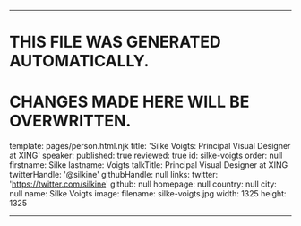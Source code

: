 ----

# THIS FILE WAS GENERATED AUTOMATICALLY.
# CHANGES MADE HERE WILL BE OVERWRITTEN.

template: pages/person.html.njk
title: 'Silke Voigts: Principal Visual Designer at XING'
speaker:
  published: true
  reviewed: true
  id: silke-voigts
  order: null
  firstname: Silke
  lastname: Voigts
  talkTitle: Principal Visual Designer at XING
  twitterHandle: '@silkine'
  githubHandle: null
  links:
    twitter: 'https://twitter.com/silkine'
    github: null
    homepage: null
  country: null
  city: null
  name: Silke Voigts
  image:
    filename: silke-voigts.jpg
    width: 1325
    height: 1325

----

 